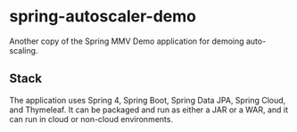 spring-autoscaler-demo
======================

Another copy of the Spring MMV Demo application for demoing auto-scaling. 

Stack
-------
The application uses Spring 4, Spring Boot, Spring Data JPA, Spring Cloud, and Thymeleaf.  It can be packaged and run as either a JAR or a WAR, and it can run in cloud or non-cloud environments.
